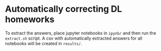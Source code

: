 # Automatically correcting DL homeworks

To extract the answers, place jupyter notebooks in `ipynb/` and then run the `extract.sh` script. A csv with automatically extracted answers for all notebooks will be created in `results/`.
